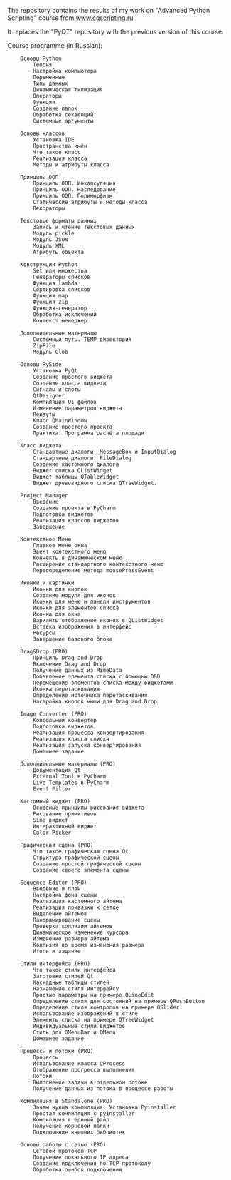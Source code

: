 The repository contains the results of my work on "Advanced Python Scripting" course from www.cgscripting.ru.

It replaces the "PyQT" repository with the previous version of this course.


Course programme (in Russian):

        Основы Python
            Теория
            Настройка компьютера
            Переменные
            Типы данных
            Динамическая типизация
            Операторы
            Функции
            Создание папок
            Обработка секвенций
            Системные аргументы
			
        Основы классов
            Установка IDE
            Пространства имён
            Что такое класс
            Реализация класса
            Методы и атрибуты класса
			
        Принципы ООП
            Принципы ООП. Инкапсуляция
            Принципы ООП. Наследование
            Принципы ООП. Полиморфизм
            Статические атрибуты и методы класса
            Декораторы
			
        Текстовые форматы данных
            Запись и чтение текстовых данных
            Модуль pickle
            Модуль JSON
            Модуль XML
            Атрибуты объекта
			
        Конструкции Python
            Set или множества
            Генераторы списков
            Функция lambda
            Сортировка списков
            Функция map
            Функция zip
            Функция-генератор
            Обработка исключений
            Контекст менеджер
			
        Дополнительные материалы
            Системный путь. TEMP директория
            ZipFile
            Модуль Glob
			
        Основы PySide
            Установка PyQt
            Создание простого виджета
            Создание класса виджета
            Сигналы и слоты
            QtDesigner
            Компиляция UI файлов
            Изменение параметров виджета
            Лейауты
            Класс QMainWindow
            Создание простого проекта
            Практика. Программа расчёта площади
			
        Класс виджета
            Стандартные диалоги. MessageBox и InputDialog
            Стандартные диалоги. FileDialog
            Создание кастомного диалога
            Виджет списка QListWidget
            Виджет таблицы QTableWidget
            Виджет древовидного списка QTreeWidget.
			
        Project Manager
            Введение
            Создание проекта в PyCharm
            Подготовка виджетов
            Реализация классов виджетов
            Завершение
			
        Контекстное Меню
            Главное меню окна
            Эвент контекстного меню
            Коннекты в динамическом меню
            Расширение стандартного контекстного меню
            Переопределение метода mousePressEvent
			
        Иконки и картинки
            Иконки для кнопок
            Создание модуля для иконок
            Иконки для меню и панели инструментов
            Иконки для элементов списка
            Иконка для окна
            Варианты отображение иконок в QListWidget
            Вставка изображения в интерфейс
            Ресурсы
            Завершение базового блока
			
        Drag&Drop (PRO)
            Принципы Drag and Drop
            Включение Drag and Drop
            Получение данных из MimeData
            Добавление элемента списка с помощью D&D
            Перемещение элементов списка между виджетами
            Иконка перетаскивания
            Определение источника перетаскивания
            Настройка кнопок мыши для Drag and Drop
			
        Image Converter (PRO)
            Консольный конвертер
            Подготовка виджетов
            Реализация процесса конвертирования
            Реализация класса списка
            Реализация запуска конвертирования
            Домашнее задание
			
        Дополнительные материалы (PRO)
            Документация Qt
            External Tool в PyCharm
            Live Templates в PyCharm
            Event Filter
			
        Кастомный виджет (PRO)
            Основные принципы рисования виджета
            Рисование примитивов
            Sine виджет
            Интерактивный виджет
            Color Picker
			
        Графическая сцена (PRO)
            Что такое графическая сцена Qt
            Структура графической сцены
            Создание простой графической сцены
            Создание своего элемента сцены
			
        Sequence Editor (PRO)
            Введение и план
            Настройка фона сцены
            Реализация кастомного айтема
            Реализация привязки к сетке
            Выделение айтемов
            Панорамирование сцены
            Проверка коллизии айтемов
            Динамическое изменение курсора
            Изменение размера айтема
            Коллизия во время изменения размера
            Итоги и задание
			
        Стили интерфейса (PRO)
            Что такое стили интерфейса
            Заготовки стилей Qt
            Каскадные таблицы стилей
            Назначение стиля интерфейсу
            Простые параметры на примере QLineEdit
            Определение стиля для состояний на примере QPushButton
            Определение стиля контролов на примере QSlider.
            Использование изображений в стиле
            Элементы списка на примере QTreeWidget
            Индивидуальные стили виджетов
            Стиль для QMenuBar и QMenu
            Домашнее задание
			
        Процессы и потоки (PRO)
            Процессы
            Использование класса QProcess
            Отображение прогресса выполнения
            Потоки
            Выполнение задачи в отдельном потоке
            Получение данных из потока в процессе работы
			
        Компиляция в Standalone (PRO)
            Зачем нужна компиляция. Установка Pyinstaller
            Простая компиляция с pyinstaller
            Компиляция в единый файл
            Получение корневой папки
            Подключение внешних библиотек
			
        Основы работы с сетью (PRO)
            Сетевой протокол TCP
            Получение локального IP адреса
            Создание подключения по TCP протоколу
            Обработка ошибок подключения

